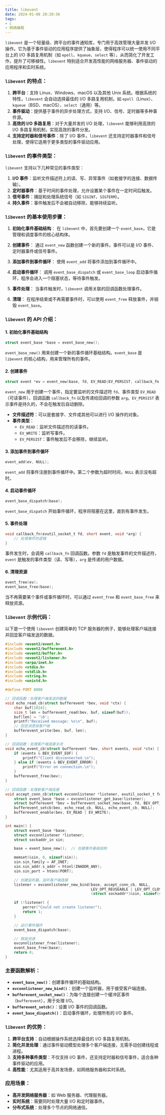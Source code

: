 ```yaml
---
title: libevent
date: 2024-01-08 20:20:56
tags: 
- c
- 网络编程
---
```

`libevent` 是一个轻量级、跨平台的事件通知库，专门用于高效管理大量并发 I/O 操作。它为基于事件驱动的应用程序提供了抽象层，使得程序可以统一使用不同平台上的 I/O 多路复用机制（如 `epoll`、`kqueue`、`select` 等），从而简化了开发工作，提升了可移植性。`libevent` 特别适合开发高性能的网络服务器、事件驱动的应用程序和实时系统。

### `libevent` 的特点：
1. **跨平台**：支持 Linux、Windows、macOS 以及其他 Unix 系统。根据系统的特性，`libevent` 会自动选择最佳的 I/O 多路复用机制，如 `epoll`（Linux）、`kqueue`（BSD、macOS）、`select`（通用）等。
2. **事件驱动**：提供基于事件的异步处理方式，支持 I/O、信号、定时器等多种事件源。
3. **高效的 I/O 多路复用**：对于大量并发的 I/O 处理，`libevent` 能够利用高效的 I/O 多路复用机制，实现高效的事件分发。
4. **支持定时器和信号事件**：除了 I/O 事件，`libevent` 还支持定时器事件和信号处理，使得它适用于更多类型的事件驱动应用。

### `libevent` 的事件类型：
`libevent` 支持以下几种常见的事件类型：
1. **I/O 事件**：监听文件描述符上的读、写、异常事件（如套接字的连接、数据传输）。
2. **定时器事件**：基于时间的事件处理，允许设置某个事件在一定时间后触发。
3. **信号事件**：捕捉和处理系统信号（如 `SIGINT`、`SIGTERM`）。
4. **持久事件**：事件触发后不会被自动移除，能够持续监听。

### `libevent` 的基本使用步骤：

1. **初始化事件基础结构**：
   在 `libevent` 中，首先要创建一个 `event_base`，它是管理和调度事件的核心结构体。

2. **创建事件**：
   通过 `event_new` 函数创建一个新的事件。事件可以是 I/O 事件、定时器事件或信号事件。

3. **添加事件到事件循环**：
   使用 `event_add` 将事件添加到事件循环中。

4. **启动事件循环**：
   调用 `event_base_dispatch` 或 `event_base_loop` 启动事件循环，程序会进入一个阻塞状态，等待事件触发。

5. **事件处理**：
   当事件触发时，`libevent` 调用关联的回调函数处理事件。

6. **清理**：
   在程序结束或不再需要事件时，可以使用 `event_free` 释放事件，并销毁 `event_base`。

### `libevent` 的 API 介绍：

#### 1. 初始化事件基础结构

```c
struct event_base *base = event_base_new();
```
`event_base_new()` 用来创建一个新的事件循环基础结构。`event_base` 是 `libevent` 的核心结构，用来管理所有的事件。

#### 2. 创建事件

```c
struct event *ev = event_new(base, fd, EV_READ|EV_PERSIST, callback_fn, arg);
```
`event_new` 用于创建一个事件，指定要监听的文件描述符 `fd`、事件类型 `EV_READ`（可读事件）、回调函数 `callback_fn` 以及传递给回调的参数 `arg`。`EV_PERSIST` 表示事件是持久的，不会在触发后自动删除。

- **文件描述符**：可以是套接字、文件或其他可以进行 I/O 操作的对象。
- **事件类型**：
  - `EV_READ`：监听文件描述符的读事件。
  - `EV_WRITE`：监听写事件。
  - `EV_PERSIST`：事件触发后不会移除，继续监听。

#### 3. 添加事件到事件循环

```c
event_add(ev, NULL);
```
`event_add` 将事件注册到事件循环中。第二个参数为超时时间，`NULL` 表示没有超时。

#### 4. 启动事件循环

```c
event_base_dispatch(base);
```
`event_base_dispatch` 开始事件循环，程序将阻塞在这里，直到有事件发生。

#### 5. 事件处理

```c
void callback_fn(evutil_socket_t fd, short event, void *arg) {
    // 处理事件的逻辑
}
```
事件发生时，会调用 `callback_fn` 回调函数。参数 `fd` 是触发事件的文件描述符，`event` 是触发的事件类型（读、写等），`arg` 是传递的用户数据。

#### 6. 清理资源

```c
event_free(ev);
event_base_free(base);
```
当不再需要某个事件或事件循环时，可以通过 `event_free` 和 `event_base_free` 来释放资源。

### `libevent` 示例代码：

以下是一个使用 `libevent` 创建简单的 TCP 服务器的例子，能够处理客户端连接并回显客户端发送的数据。

```c
#include <event2/event.h>
#include <event2/bufferevent.h>
#include <event2/buffer.h>
#include <event2/listener.h>
#include <arpa/inet.h>
#include <stdio.h>
#include <stdlib.h>
#include <string.h>
#include <unistd.h>

#define PORT 8080

// 回调函数：处理客户端发送的数据
void echo_read_cb(struct bufferevent *bev, void *ctx) {
    char buf[1024];
    size_t len = bufferevent_read(bev, buf, sizeof(buf));
    buf[len] = '\0';
    printf("Received message: %s\n", buf);
    // 回显消息给客户端
    bufferevent_write(bev, buf, len);
}

// 回调函数：处理客户端连接关闭
void echo_event_cb(struct bufferevent *bev, short events, void *ctx) {
    if (events & BEV_EVENT_EOF) {
        printf("Client disconnected.\n");
    } else if (events & BEV_EVENT_ERROR) {
        printf("Error on connection.\n");
    }
    bufferevent_free(bev);
}

// 回调函数：处理新客户端连接
void accept_conn_cb(struct evconnlistener *listener, evutil_socket_t fd, struct sockaddr *addr, int len, void *ctx) {
    struct event_base *base = evconnlistener_get_base(listener);
    struct bufferevent *bev = bufferevent_socket_new(base, fd, BEV_OPT_CLOSE_ON_FREE);
    bufferevent_setcb(bev, echo_read_cb, NULL, echo_event_cb, NULL);
    bufferevent_enable(bev, EV_READ | EV_WRITE);
}

int main() {
    struct event_base *base;
    struct evconnlistener *listener;
    struct sockaddr_in sin;

    base = event_base_new();  // 创建事件基础结构

    memset(&sin, 0, sizeof(sin));
    sin.sin_family = AF_INET;
    sin.sin_addr.s_addr = htonl(INADDR_ANY);
    sin.sin_port = htons(PORT);

    // 创建监听器，监听客户端连接
    listener = evconnlistener_new_bind(base, accept_conn_cb, NULL,
                                       LEV_OPT_REUSEABLE | LEV_OPT_CLOSE_ON_FREE, -1,
                                       (struct sockaddr*)&sin, sizeof(sin));

    if (!listener) {
        perror("Could not create listener");
        return 1;
    }

    // 运行事件循环
    event_base_dispatch(base);

    // 释放资源
    evconnlistener_free(listener);
    event_base_free(base);
    return 0;
}
```

### 主要函数解析：
- **`event_base_new()`**：创建事件循环的基础结构。
- **`evconnlistener_new_bind()`**：创建一个监听器，用于接受客户端连接。
- **`bufferevent_socket_new()`**：为每个连接创建一个缓冲区事件（`bufferevent`），用于处理 I/O。
- **`bufferevent_setcb()`**：设置 I/O 事件的回调函数。
- **`event_base_dispatch()`**：启动事件循环，处理所有的 I/O 事件。

### `libevent` 的优势：
1. **跨平台支持**：自动根据操作系统选择最佳的 I/O 多路复用机制。
2. **简化并发处理**：通过事件驱动模型处理多个客户端连接，无需手动创建线程或进程。
3. **支持多种事件类型**：不仅支持 I/O 事件，还支持定时器和信号事件，适合各种事件驱动的应用。
4. **高性能**：尤其适用于高并发场景，如网络服务器和实时系统。

### 应用场景：
- **高并发网络服务器**：如 Web 服务器、代理服务器。
- **实时系统**：需要同时处理大量 I/O 和定时器事件。
- **分布式系统**：处理多个节点的网络通信。 
